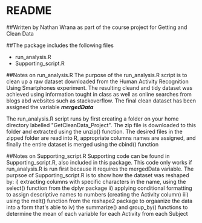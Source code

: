 # README
##Written by Nathan Wrana as part of the course project for Getting and Clean Data

##The package includes the following files
* run_analysis.R
* Supporting_script.R

##Notes on run_analysis.R
The purpose of the run_analysis.R script is to clean up a raw dataset downloaded from the Human Activity Recognition Using
Smartphones experiment. The resulting cleand and tidy dataset was achieved using information tought in class as well as online
searches from blogs abd websites such as stackoverflow. The final clean dataset has been assigned the variable *__mergedData__*

The run_analysis.R script runs by first creating a folder on your home directory labelled "GetCleanData_Project". The zip file is downloaded to this folder and extracted using the unzip() function. The desired files in the zipped folder are read into R,
appropriate columns names are assigned, and finally the entire dataset is merged using the cbind() function


##Notes on Supporting_script.R
Supporting code can be found in Supporting_script.R, also included in this package. This code only works if run_analysis.R is run
first because it requires the mergedData variable. The purpsoe of Supporting_script.R is to show how the dataset was reshaped by:
i) extracting columns with specific characters in the name, using the select() function from the dplyr package
ii) applying conditional formatting to assign descriptive names to numbers (creating the Activity column)
iii) using the melt() function from the reshape2 package to orgaanize the data into a form that's able to
iv) the summarize() and group_by() functions to determine the mean of each variable for each Activity from each Subject

